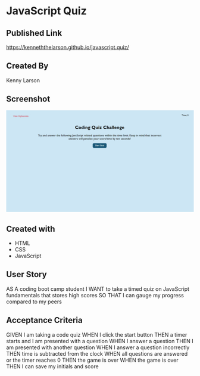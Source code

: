 # JavaScript Quiz

## Published Link

https://kenneththelarson.github.io/javascript.quiz/

## Created By

Kenny Larson

## Screenshot

![image](./assets/images/javascriptQuizScreenshot.png)

## Created with
- HTML
- CSS
- JavaScript

## User Story

AS A coding boot camp student
I WANT to take a timed quiz on JavaScript fundamentals that stores high scores
SO THAT I can gauge my progress compared to my peers

## Acceptance Criteria

GIVEN I am taking a code quiz
WHEN I click the start button
THEN a timer starts and I am presented with a question
WHEN I answer a question
THEN I am presented with another question
WHEN I answer a question incorrectly
THEN time is subtracted from the clock
WHEN all questions are answered or the timer reaches 0
THEN the game is over
WHEN the game is over
THEN I can save my initials and score